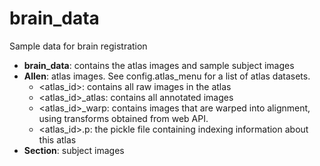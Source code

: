 brain_data
==========

Sample data for brain registration

* **brain_data**:           contains the atlas images and sample subject images
 * **Allen**:         atlas images. See config.atlas_menu for a list of atlas datasets.
      * \<atlas_id\>: contains all raw images in the atlas
      * \<atlas_id\>_atlas: contains all annotated images
      * \<atlas_id\>_warp: contains images that are warped into alignment, using transforms obtained from web API.
      * \<atlas_id\>.p: the pickle file containing indexing information about this atlas
 * **Section**:       subject images
